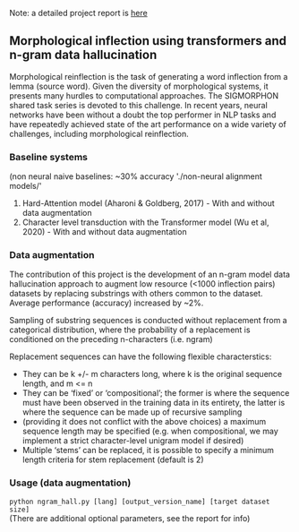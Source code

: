 Note: a detailed project report is [here](https://github.com/mwcoleman/nlp-morph-data-hallucination/raw/main/Report.pdf)

## Morphological inflection using transformers and n-gram data hallucination

Morphological reinflection is the task of generating a word inflection from a lemma (source word). Given the diversity of
morphological systems, it presents many hurdles to computational approaches. The SIGMORPHON shared task series is devoted
to this challenge. In recent years, neural networks have been without a doubt the top performer in NLP tasks and have repeatedly
achieved state of the art performance on a wide variety of challenges, including morphological reinflection.

### Baseline systems
(non neural naive baselines: ~30% accuracy './non-neural alignment models/'

1. Hard-Attention model (Aharoni & Goldberg, 2017) - With and without data augmentation
2. Character level transduction with the Transformer model (Wu et al, 2020) - With and without data augmentation

### Data augmentation

The contribution of this project is the development of an n-gram model data hallucination approach to augment low resource 
(<1000 inflection pairs) datasets by replacing substrings with others common to the dataset. Average performance (accuracy) increased by ~2%.

Sampling of substring sequences is conducted without replacement from a categorical distribution, where the probability of a replacement is conditioned on the preceding n-characters (i.e. ngram)

Replacement sequences can have the following flexible characterstics:
- They can be k +/- m characters long, where k is the original sequence length, and m <= n
- They can be ‘fixed’ or ‘compositional’; the former is where the sequence must have been observed in the training
data in its entirety, the latter is where the sequence can be made up of recursive sampling
- (providing it does not conflict with the above choices) a maximum sequence length may be specified (e.g. when
compositional, we may implement a strict character-level unigram model if desired)
- Multiple ‘stems’ can be replaced, it is possible to specify a minimum length criteria for stem replacement (default is 2)


### Usage (data augmentation)

`python ngram_hall.py [lang] [output_version_name] [target dataset size]`  
(There are additional optional parameters, see the report for info)
